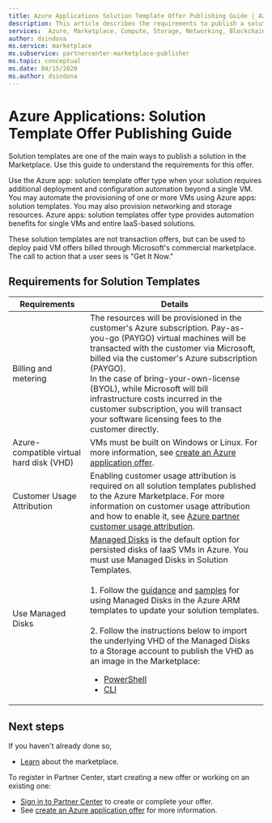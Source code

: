 ```yaml
---
title: Azure Applications Solution Template Offer Publishing Guide | Azure Marketplace
description: This article describes the requirements to publish a solution template in the Azure Marketplace.
services:  Azure, Marketplace, Compute, Storage, Networking, Blockchain, Security
author: dsindona
ms.service: marketplace
ms.subservice: partnercenter-marketplace-publisher
ms.topic: conceptual
ms.date: 04/15/2020
ms.author: dsindona
---
```


# Azure Applications: Solution Template Offer Publishing Guide

Solution templates are one of the main ways to publish a solution in the Marketplace. Use this guide to understand the requirements for this offer. 

Use the Azure app: solution template offer type when your solution requires additional deployment and configuration automation beyond a single VM. You may automate the provisioning of one or more VMs using Azure apps: solution templates. You may also provision networking and storage resources. Azure apps: solution templates offer type provides automation benefits for single VMs and entire IaaS-based solutions.

These solution templates are not transaction offers, but can be used to deploy paid VM offers billed through Microsoft's commercial marketplace. The call to action that a user sees is "Get It Now."


## Requirements for Solution Templates

| **Requirements** | **Details**  |
| ---------------  | -----------  |
|Billing and metering    |  The resources will be provisioned in the customer's Azure subscription. Pay-as-you-go (PAYGO) virtual machines will be transacted with the customer via Microsoft, billed via the customer's Azure subscription (PAYGO).  <br/> In the case of bring-your-own-license (BYOL), while Microsoft will bill infrastructure costs incurred in the customer subscription, you will transact your software licensing fees to the customer directly.   |
|Azure-compatible virtual hard disk (VHD)  |   VMs must be built on Windows or Linux.  For more information, see [create an Azure application offer](./partner-center-portal/create-new-azure-apps-offer.md). |
| Customer Usage Attribution | Enabling customer usage attribution is required on all solution templates published to the Azure Marketplace. For more information on customer usage attribution and how to enable it, see [Azure partner customer usage attribution](./azure-partner-customer-usage-attribution.md).  |
| Use Managed Disks | [Managed Disks](https://docs.microsoft.com/azure/virtual-machines/windows/managed-disks-overview) is the default option for persisted disks of IaaS VMs in Azure. You must use Managed Disks in Solution Templates. <br> <br> 1. Follow the [guidance](https://docs.microsoft.com/azure/virtual-machines/windows/using-managed-disks-template-deployments) and [samples](https://github.com/Azure/azure-quickstart-templates/blob/master/managed-disk-support-list.md) for using Managed Disks in the Azure ARM templates to update your solution templates. <br> <br> 2. Follow the instructions below to import the underlying VHD of the Managed Disks to a Storage account to publish the VHD as an image in the Marketplace: <br> <ul> <li> [PowerShell](https://docs.microsoft.com/azure/virtual-machines/scripts/virtual-machines-windows-powershell-sample-copy-managed-disks-vhd?toc=%2fpowershell%2fmodule%2ftoc.json) </li> <li> [CLI](https://docs.microsoft.com/azure/virtual-machines/scripts/virtual-machines-linux-cli-sample-copy-managed-disks-vhd?toc=%2fcli%2fmodule%2ftoc.json) </li> </ul> |

## Next steps

If you haven't already done so, 

- [Learn](https://azuremarketplace.microsoft.com/sell) about the marketplace.

To register in Partner Center, start creating a new offer or working on an existing one:

- [Sign in to Partner Center](https://partner.microsoft.com/dashboard/account/v3/enrollment/introduction/partnership) to create or complete your offer.
- See [create an Azure application offer](./partner-center-portal/create-new-azure-apps-offer.md) for more information.

